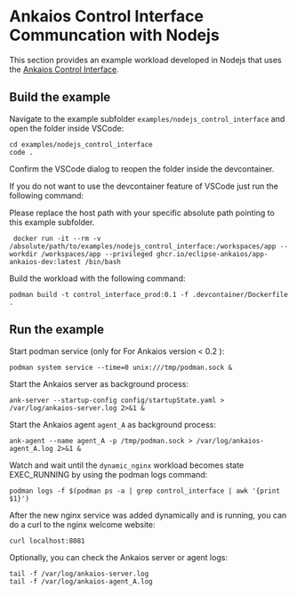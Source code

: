 # Ankaios Control Interface Communcation with Nodejs

This section provides an example workload developed in Nodejs that uses the [Ankaios Control Interface](https://eclipse-ankaios.github.io/ankaios/latest/reference/control-interface/).

## Build the example

Navigate to the example subfolder `examples/nodejs_control_interface` and open the folder inside VSCode:

```shell
cd examples/nodejs_control_interface
code .
```

Confirm the VSCode dialog to reopen the folder inside the devcontainer.

If you do not want to use the devcontainer feature of VSCode just run the following command:

Please replace the host path with your specific absolute path pointing to this example subfolder.

```shell
 docker run -it --rm -v /absolute/path/to/examples/nodejs_control_interface:/workspaces/app --workdir /workspaces/app --privileged ghcr.io/eclipse-ankaios/app-ankaios-dev:latest /bin/bash
```

Build the workload with the following command:

```shell
podman build -t control_interface_prod:0.1 -f .devcontainer/Dockerfile .
```

## Run the example

Start podman service (only for For Ankaios version < 0.2 ):
```shell
podman system service --time=0 unix:///tmp/podman.sock &
```

Start the Ankaios server as background process:

```shell
ank-server --startup-config config/startupState.yaml > /var/log/ankaios-server.log 2>&1 &
```

Start the Ankaios agent `agent_A` as background process:

```shell
ank-agent --name agent_A -p /tmp/podman.sock > /var/log/ankaios-agent_A.log 2>&1 &
```

Watch and wait until the `dynamic_nginx` workload becomes state EXEC_RUNNING by using the podman logs command:

```shell
podman logs -f $(podman ps -a | grep control_interface | awk '{print $1}')
```

After the new nginx service was added dynamically and is running, you can do a curl to the nginx welcome website:

```shell
curl localhost:8081
```

Optionally, you can check the Ankaios server or agent logs:

```shell
tail -f /var/log/ankaios-server.log
tail -f /var/log/ankaios-agent_A.log
```
